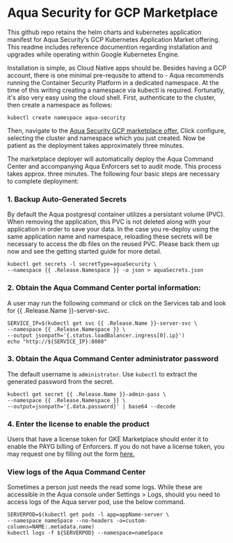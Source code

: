 # Aqua Security for GCP Marketplace

This github repo retains the helm charts and kubernetes application manifest for Aqua Security's GCP Kubernetes Application Market offering. This readme includes reference documention regarding installation and upgrades while operating within Google Kubernetes Engine. 

Installation is simple, as Cloud Native apps should be. Besides having a GCP account, there is one minimal pre-requsite to attend to - Aqua recommends running the Container Security Platform in a dedicated namespace. At the time of this writing creating a namespace via kubectl is required. Fortunatly, it's also very easy using the cloud shell. First, authenticate to the cluster, then create a namespace as follows:
```
kubectl create namespace aqua-security
```
Then, navigate to the [Aqua Security GCP marketplace offer.](https://www.google.com/url?q=https://console.cloud.google.com/marketplace/details/aquasecurity-public/aqua-container-security)
Click configure, selecting the cluster and namespace which you just created.
Now be patient as the deployment takes approximately three minutes.

The marketplace deployer will automatically deploy the Aqua Command Center and accompanying Aqua Enforcers set to audit mode. This process takes approx. three minutes. The following four basic steps are necessary to complete deployment:
    
### 1. Backup Auto-Generated Secrets
By default the Aqua postgresql container utilizes a persistant volume (PVC). When removing the application, this PVC is not deleted along with your application in order to save your data.
In the case you re-deploy using the same application name and namespace, reloading these secrets will be necessary to access the db files on the reused PVC.
Please back them up now and see the getting started guide for more detail.
```shell
kubectl get secrets -l secretType=aquaSecurity \
--namespace {{ .Release.Namespace }} -o json > aquaSecrets.json
```

### 2. Obtain the Aqua Command Center portal information:
A user may run the following command or click on the Services tab and look for {{ .Release.Name }}-server-svc.
```shell
SERVICE_IP=$(kubectl get svc {{ .Release.Name }}-server-svc \
--namespace {{ .Release.Namespace }} \
--output jsonpath='{.status.loadBalancer.ingress[0].ip}')
echo "http://${SERVICE_IP}:8080"
```

### 3. Obtain the Aqua Command Center administrator password
The default username is `administrator`. Use `kubectl` to extract the generated password from the secret.
```shell
kubectl get secret {{ .Release.Name }}-admin-pass \
--namespace {{ .Release.Namespace }} \
--output=jsonpath='{.data.password}' | base64 --decode
```

### 4. Enter the license to enable the product
Users that have a license token for GKE Marketplace should enter it to enable the PAYG billing of Enforcers. If you do not have a license token, you may request one by filling out the form [here.](https://www.aquasec.com/aqua-signup/?type=marketplace-gke)

### View logs of the Aqua Command Center
Sometimes a person just needs the read some logs. While these are accessible in the Aqua console under Settings > Logs, should you need to access logs of the Aqua server pod, use the below command.
```shell
SERVERPOD=$(kubectl get pods -l app=appName-server \
--namespace nameSpace --no-headers -o=custom-columns=NAME:.metadata.name)
kubectl logs -f ${SERVERPOD} --namespace=nameSpace
```
